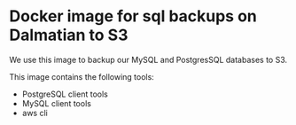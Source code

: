 # Docker image for sql backups on Dalmatian to S3

We use this image to backup our MySQL and PostgresSQL databases to S3.

This image contains the following tools:

- PostgreSQL client tools
- MySQL client tools
- aws cli
